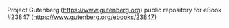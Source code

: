 Project Gutenberg (https://www.gutenberg.org) public repository for eBook #23847 (https://www.gutenberg.org/ebooks/23847)
